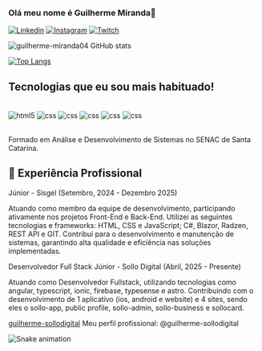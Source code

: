 
### Olá meu nome é Guilherme Miranda👋

[![Linkedin](https://img.shields.io/badge/LinkedIn-0077B5?style=for-the-badge&logo=linkedin&logoColor=white)](https://www.linkedin.com/in/guilherme-miranda-84449b241/)
[![Instagram](https://img.shields.io/badge/Instagram-E4405F?style=for-the-badge&logo=instagram&logoColor=white)](https://www.instagram.com/mir_gui/)
[![Twitch](https://img.shields.io/badge/Twitch-9146FF?style=for-the-badge&logo=twitch&logoColor=white)](https://twitch.tv/zGuilhermeTM)

![guilherme-miranda04 GitHub stats](https://github-readme-stats.vercel.app/api?username=guilherme-miranda04&show_icons=true&theme=dark)

[![Top Langs](https://github-readme-stats.vercel.app/api/top-langs/?username=guilherme-miranda04&layout=compact&theme=dark)](https://github.com/guilherme-miranda04/github-readme-stats)

## Tecnologias que eu sou mais habituado!

<div style="display: inline_block"> <br/>
    <img align="center" alt="html5" src="https://img.shields.io/badge/HTML5-E34F26?style=for-the-badge&logo=html5&logoColor=white">
    <img align="center" alt="css" src="https://img.shields.io/badge/CSS3-1572B6?style=for-the-badge&logo=css3&logoColor=white">
    <img align="center" alt="css" src="https://img.shields.io/badge/Java-ED8B00?style=for-the-badge&logo=openjdk&logoColor=white">
    <img align="center" alt="css" src="https://img.shields.io/badge/JavaScript-323330?style=for-the-badge&logo=javascript&logoColor=F7DF1E">
    <img align="center" alt="css" src="https://img.shields.io/badge/MySQL-00000F?style=for-the-badge&logo=mysql&logoColor=white">
    <img align="center" alt="css" src="https://img.shields.io/badge/Node.js-43853D?style=for-the-badge&logo=node.js&logoColor=white">
</div><br/>

Formado em Análise e Desenvolvimento de Sistemas no SENAC de Santa Catarina.

## 💼 Experiência Profissional
Júnior - Sisgel (Setembro, 2024 - Dezembro 2025)

Atuando como membro da equipe de desenvolvimento, participando ativamente nos projetos Front-End e Back-End. Utilizei as seguintes tecnologias e frameworks: HTML, CSS e JavaScript; C#, Blazor, Radzen, REST API e GIT. Contribuí para o desenvolvimento e manutenção de sistemas, garantindo alta qualidade e eficiência nas soluções implementadas.

Desenvolvedor Full Stack Júnior - Sollo Digital (Abril, 2025 - Presente)

Atuando como Desenvolvedor Fullstack, utilizando tecnologias como angular, typescript, ionic, firebase, typesense e astro. Contribuindo com o desenvolvimento de 1 aplicativo (ios, android e website) e 4 sites, sendo eles o sollo-app, public profile, sollo-admin, sollo-business e sollocard.

[guilherme-sollodigital](https://github.com/guilherme-sollodigital)
Meu perfil profissional: @guilherme-sollodigital


<img src="https://raw.githubusercontent.com/zGuilhermeTM/zGuilhermeTM/output/snake.svg" alt="Snake animation" />

###
